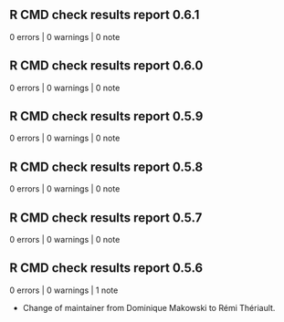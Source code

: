 ## R CMD check results report 0.6.1

0 errors | 0 warnings | 0 note

## R CMD check results report 0.6.0

0 errors | 0 warnings | 0 note

## R CMD check results report 0.5.9

0 errors | 0 warnings | 0 note

## R CMD check results report 0.5.8 

0 errors | 0 warnings | 0 note

## R CMD check results report 0.5.7

0 errors | 0 warnings | 0 note

## R CMD check results report 0.5.6

0 errors | 0 warnings | 1 note

* Change of maintainer from Dominique Makowski to Rémi Thériault.
